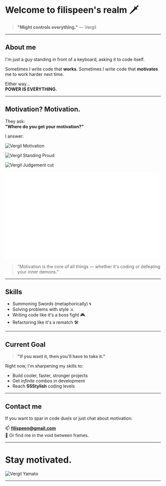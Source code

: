 # Welcome to filispeen's realm 🗡️

> **"Might controls everything."** — Vergil

---

## About me

I'm just a guy standing in front of a keyboard, asking it to code itself.

Sometimes I write code that **works**.
Sometimes I write code that **motivates** me to work harder next time.

Either way...  
**POWER IS EVERYTHING.**

---

## Motivation? Motivation.

They ask:  
**"Where do you get your motivation?"**

I answer:

![Vergil Motivation](https://i.imgur.com/CdvY2Q4_d.webp)

![Vergil Standing Proud](https://media.tenor.com/9lgyScqfCisAAAAi/miyabi-zzz.gif)

![Vergil Judgement cut](https://github.com/filispeen/filispeen/blob/main/vergil.gif)

![Dante Cool](https://github.com/filispeen/filispeen/blob/main/dante-dmc.gif)

> "Motivation is the core of all things — whether it's coding or defeating your inner demons."

---

## Skills

- Summoning Swords (metaphorically) 🌀
- Solving problems with style ⚔️
- Writing code like it's a boss fight 🎮
- Refactoring like it's a rematch 🛠️

---

## Current Goal

> **"If you want it, then you'll have to take it."**

Right now, I'm sharpening my skills to:

- Build cooler, faster, stronger projects
- Get *infinite combos* in development
- Reach **SSStylish** coding levels

---

## Contact me

If you want to spar in code duels or just chat about motivation:

📫 **filispeen@gmail.com**  
💬 Or find me in the void between frames.

---

# Stay motivated.

![Vergil Yamato](https://github.com/filispeen/filispeen/blob/main/dmc-dmc5.gif)

---
